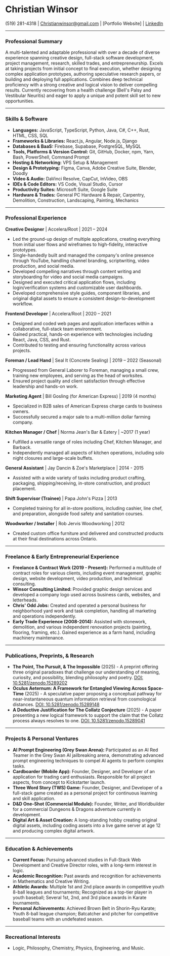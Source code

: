 # Christian Winsor
(519) 281-4318 | Christianwinsor@gmail.com | [Portfolio Website] | [LinkedIn](https://www.linkedin.com/in/christian-winsor-7b6969236/)

---

### Professional Summary

A multi-talented and adaptable professional with over a decade of diverse experience spanning creative design, full-stack software development, project management, research, skilled trades, and entrepreneurship. Excels at taking projects from initial concept to final execution, whether designing complex application prototypes, authoring speculative research papers, or building and deploying full applications. Combines deep technical proficiency with a strong creative and logical vision to deliver compelling results. Currently recovering from a health challenge (Bell's Palsy and Vestibular Neuritis) and eager to apply a unique and potent skill set to new opportunities.

---

### Skills & Software

*   **Languages:** JavaScript, TypeScript, Python, Java, C#, C++, Rust, HTML, CSS, SQL
*   **Frameworks & Libraries:** React.js, Angular, Node.js, Django
*   **Databases & BaaS:** Firebase, Supabase, PostgreSQL, MySQL
*   **Tools, Platforms & Version Control:** Git, GitHub, Docker, npm, Yarn, Bash, PowerShell, Command Prompt
*   **Hosting & Networking:** VPS Setup & Management
*   **Design & Prototyping:** Figma, Canva, Adobe Creative Suite, Blender, Doodly
*   **Video & Audio:** DaVinci Resolve, CapCut, InVideo, OBS
*   **IDEs & Code Editors:** VS Code, Visual Studio, Cursor
*   **Productivity Suites:** Microsoft Suite, Google Suite
*   **Hardware & Trades:** General PC Hardware & Repair, Carpentry, Demolition, Construction, Landscaping, Painting, Mechanics

---

### Professional Experience

**Creative Designer** | Accelera/Root | 2021 – 2024
*   Led the ground-up design of multiple applications, creating everything from initial user flows and wireframes to high-fidelity, interactive prototypes.
*   Single-handedly built and managed the company's online presence through YouTube, handling channel branding, scriptwriting, video production, and social media.
*   Developed compelling narratives through content writing and storyboarding for video and social media campaigns.
*   Designed and executed critical application flows, including login/verification systems and customizable user dashboards.
*   Developed comprehensive style guides, component libraries, and original digital assets to ensure a consistent design-to-development workflow.

**Frontend Developer** | Accelera/Root | 2020 – 2021
*   Designed and coded web pages and application interfaces within a collaborative, full-stack team environment.
*   Gained practical, hands-on experience with technologies including React, Java, CSS, and Rust.
*   Contributed to testing and ensuring functionality across various projects.

**Foreman / Lead Hand** | Seal It (Concrete Sealing) | 2019 – 2022 (Seasonal)
*   Progressed from General Laborer to Foreman, managing a small crew, training new employees, and serving as the head of worksites.
*   Ensured project quality and client satisfaction through effective leadership and hands-on work.

**Marketing Agent** | Bill Gosling (for American Express) | 2019 (4 months)
*   Specialized in B2B sales of American Express charge cards to business owners.
*   Successfully secured a major sale to a multi-million dollar farming company.

**Kitchen Manager / Chef** | Norma Jean's Bar & Eatery | ~2017 (1 year)
*   Fulfilled a versatile range of roles including Chef, Kitchen Manager, and Barback.
*   Independently managed all aspects of kitchen operations, including solo night closures and large-scale buffets.

**General Assistant** | Jay Dancin & Zoe's Marketplace | 2014 - 2015
*   Assisted with a wide variety of tasks including product crafting, packaging, shipping/receiving, in-store construction, and product placement.

**Shift Supervisor (Trainee)** | Papa John's Pizza | 2013
*   Completed training for all in-store positions, including cashier, line chef, and preparation, alongside food safety and sanitation courses.

**Woodworker / Installer** | Rob Jervis Woodworking | 2012
*   Created custom office furniture and delivered and constructed products at their final destinations across Ontario.

---

### Freelance & Early Entrepreneurial Experience

*   **Freelance & Contract Work (2019 - Present):** Performed a multitude of contract roles for various clients, including event management, graphic design, website development, video production, and technical consulting.
*   **Winsor Consulting Limited:** Provided graphic design services and developed a company logo used across business cards, websites, and letterheads.
*   **Chris' Odd Jobs:** Created and operated a personal business for neighborhood yard work and task completion, handling all marketing and operations independently.
*   **Early Trade Experience (2008-2014):** Assisted with stonework, demolition, and various independent renovation projects (painting, flooring, framing, etc.). Gained experience as a farm hand, including machinery maintenance.

---

### Publications, Preprints, & Research

*   **The Point, The Pursuit, & The Impossible** (2025) - A preprint offering three original paradoxes that challenge our understanding of meaning, curiosity, and possibility, blending philosophy and poetry. [DOI: 10.5281/zenodo.15289202](https://doi.org/10.5281/zenodo.15289202)
*   **Oculus Aeternum: A Framework for Entangled Viewing Across Space-Time** (2025) - A speculative paper proposing a conceptual pathway for near-instantaneous quantum information retrieval from cosmological distances. [DOI: 10.5281/zenodo.15289148](https://doi.org/10.5281/zenodo.15289148)
*   **A Deductive Justification for The Collatz Conjecture** (2025) - A paper presenting a new logical framework to support the claim that the Collatz process always resolves to one. [DOI: 10.5281/zenodo.15289041](https://doi.org/10.5281/zenodo.15289041)

---

### Projects & Personal Ventures

*   **AI Prompt Engineering (Grey Swan Arena):** Participated as an AI Red Teamer in the Grey Swan AI jailbreaking arena, demonstrating advanced prompt engineering techniques to compel AI agents to perform complex tasks.
*   **Cardboarder (Mobile App):** Founder, Designer, and Developer of an application for trading card enthusiasts. Responsible for all project aspects, from concept to Kickstarter launch.
*   **Three Word Story (TWS) Game:** Founder, Designer, and Developer of a full-stack game created as a personal project for continuous learning and skill application.
*   **D&D One-Shot (Commercial Module):** Founder, Writer, and Worldbuilder for a commercial Dungeons & Dragons adventure currently in development.
*   **Digital Art & Asset Creation:** A long-standing hobby creating original digital assets, including coding assets into a live game server at age 12 and producing complex digital artwork.

---

### Education & Achievements

*   **Current Focus:** Pursuing advanced studies in Full-Stack Web Development and Creative Director roles, with a long-term interest in logic.
*   **Academic Recognition:** Past awards and recognition for achievements in Mathematics and Creative Writing.
*   **Athletic Awards:** Multiple 1st and 2nd place awards in competitive youth 8-ball leagues and tournaments; Recognized as a top-tier player in youth baseball; Several 1st, 2nd, and 3rd place awards in Karate tournaments.
*   **Personal Achievements:** Achieved Brown Belt in Shorin-Ryu Karate; Youth 8-ball league champion; Batcatcher and pitcher for competitive baseball teams with an undefeated season.

---
### Recreational Interests
*  Logic, Philosophy, Chemistry, Physics, Engineering, and Music. 